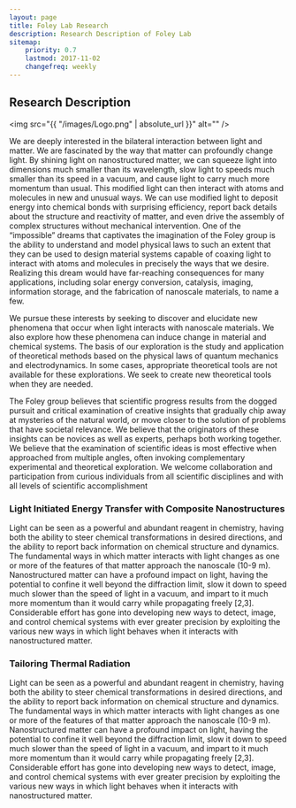 ```yaml
---
layout: page
title: Foley Lab Research
description: Research Description of Foley Lab
sitemap:
    priority: 0.7
    lastmod: 2017-11-02
    changefreq: weekly
---
```

## Research Description

<span class="image left"><img src="{{ "/images/Logo.png" | absolute_url }}" alt="" /></span>

<!-- The Foley group works by the motto the difficult we do immediately, the impossible takes a little longer. -->
We are deeply interested in the bilateral interaction between light and matter. We are fascinated by the way that matter can profoundly change light. By shining light on nanostructured matter, we can squeeze light into dimensions much smaller than its wavelength, slow light to speeds much smaller than its speed in a vacuum, and cause light to carry much more momentum than usual. This modified light can then interact with atoms and molecules in new and unusual ways. We can use modified light to deposit energy into chemical bonds with surprising efficiency, report back details about the structure and reactivity of matter, and even drive the assembly of complex structures without mechanical intervention. One of the “impossible” dreams that captivates the imagination of the Foley group is the ability to understand and model physical laws to such an extent that they can be used to design material systems capable of coaxing light to interact with atoms and molecules in precisely the ways that we desire. Realizing this dream would have far-reaching consequences for many applications, including solar energy conversion, catalysis, imaging, information storage, and the fabrication of nanoscale materials, to name a few. 

We pursue these interests by seeking to discover and elucidate new phenomena that occur when light interacts with nanoscale materials. We also explore how these phenomena can induce change in material and chemical systems. The basis of our exploration is the study and application of theoretical methods based on the physical laws of quantum mechanics and electrodynamics. In some cases, appropriate theoretical tools are not available for these explorations. We seek to create new theoretical tools when they are needed. 

The Foley group believes that scientific progress results from the dogged pursuit and critical examination of creative insights that gradually chip away at mysteries of the natural world, or move closer to the solution of problems that have societal relevance. We believe that the originators of these insights can be novices as well as experts, perhaps both working together. We believe that the examination of scientific ideas is most effective when approached from multiple angles, often invoking complementary experimental and theoretical exploration. We welcome collaboration and participation from curious individuals from all scientific disciplines and with all levels of scientific accomplishment

### Light Initiated Energy Transfer with Composite Nanostructures
<div class="box">
  <p>
Light can be seen as a powerful and abundant reagent in chemistry, having both the ability to steer chemical transformations in desired directions, and the ability to report back information on chemical structure and dynamics.  The fundamental ways in which matter interacts with light changes as one or more of the features of that matter approach the nanoscale (10-9 m). Nanostructured matter can have a profound impact on light, having the potential to confine it well beyond the diffraction limit, slow it down to speed much slower than the speed of light in a vacuum, and impart to it much more momentum than it would carry while propagating freely [2,3]. Considerable effort has gone into developing new ways to detect, image, and control chemical systems with ever greater precision by exploiting the various new ways in which light behaves when it interacts with nanostructured matter. 

  </p>
</div>

### Tailoring Thermal Radiation 
<div class="box">
  <p>
Light can be seen as a powerful and abundant reagent in chemistry, having both the ability to steer chemical transformations in desired directions, and the ability to report back information on chemical structure and dynamics.  The fundamental ways in which matter interacts with light changes as one or more of the features of that matter approach the nanoscale (10-9 m). Nanostructured matter can have a profound impact on light, having the potential to confine it well beyond the diffraction limit, slow it down to speed much slower than the speed of light in a vacuum, and impart to it much more momentum than it would carry while propagating freely [2,3]. Considerable effort has gone into developing new ways to detect, image, and control chemical systems with ever greater precision by exploiting the various new ways in which light behaves when it interacts with nanostructured matter. 

  </p>
</div>
